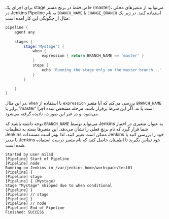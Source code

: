 برای اجرای یک stage خاص فقط در برنچ مستر (master)، می‌توانید از متغیرهای محلی در Jenkins Pipeline به نام `BRANCH_NAME` یا `CHANGE_BRANCH` استفاده کنید. در زیر یک مثال از چگونگی این کار آمده است:

```groovy
pipeline {
    agent any
    
    stages {
        stage('Mystage') {
            when {
                expression { return BRANCH_NAME == 'master' }
            }
            steps {
                echo 'Running the stage only on the master branch...'
            }
        }

    }
}
```

در این مثال، `when` با استفاده از `expression` بررسی می‌کند که آیا متغیر `BRANCH_NAME` برابر با 'master' است یا نه. اگر این شرط برقرار باشد، مرحله مشخص شده اجرا می‌شود، و در غیر این صورت، نادیده گرفته می‌شود.

توجه داشته باشید که `BRANCH_NAME` می‌تواند توسط Jenkins به عنوان متغیری در اختیار شما قرار گیرد که نام برنچ فعلی را نشان می‌دهد. این متغیرها بسته به تنظیمات Jenkins ممکن است تغییر کنند، لذا بهتر است مستندات Jenkins خود را بررسی کنید یا با مدیر Jenkins خود تماس بگیرید تا اطمینان حاصل کنید که نام متغیر درست استفاده شده است.



```
Started by user milad
[Pipeline] Start of Pipeline
[Pipeline] node
Running on Jenkins in /var/jenkins_home/workspace/test01
[Pipeline] {
[Pipeline] stage
[Pipeline] { (Mystage)
Stage "Mystage" skipped due to when conditional
[Pipeline] }
[Pipeline] // stage
[Pipeline] }
[Pipeline] // node
[Pipeline] End of Pipeline
Finished: SUCCESS
```
